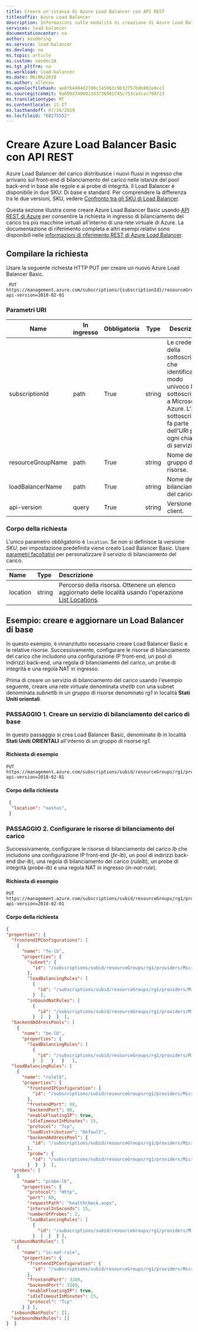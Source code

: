 ```yaml
---
title: Creare un'istanza di Azure Load Balancer con API REST
titlesuffix: Azure Load Balancer
description: Informazioni sulle modalità di creazione di Azure Load Balancer con API REST.
services: load-balancer
documentationcenter: na
author: asudbring
ms.service: load-balancer
ms.devlang: na
ms.topic: article
ms.custom: seodec18
ms.tgt_pltfrm: na
ms.workload: load-balancer
ms.date: 06/06/2018
ms.author: allensu
ms.openlocfilehash: ae8fb4494d27d0c145963c9b32757bdb802e0cc7
ms.sourcegitcommit: 9a699d7408023d3736961745c753ca3cec708f23
ms.translationtype: MT
ms.contentlocale: it-IT
ms.lasthandoff: 07/16/2019
ms.locfileid: "68275552"
---
```

# <a name="create-an-azure-basic-load-balancer-using-rest-api"></a>Creare Azure Load Balancer Basic con API REST

Azure Load Balancer del carico distribuisce i nuovi flussi in ingresso che arrivano sul front-end di bilanciamento del carico nelle istanze del pool back-end in base alle regole e ai probe di integrità. Il Load Balancer è disponibile in due SKU: Di base e standard. Per comprendere la differenza tra le due versioni, SKU, vedere [Confronto tra gli SKU di Load Balancer](load-balancer-overview.md#skus).
 
Questa sezione illustra come creare Azure Load Balancer Basic usando [API REST di Azure](/rest/api/azure/) per consentire la richiesta in ingresso di bilanciamento del carico tra più macchine virtuali all'interno di una rete virtuale di Azure. La documentazione di riferimento completa e altri esempi relativi sono disponibili nelle [informazioni di riferimento REST di Azure Load Balancer](/rest/api/load-balancer/).
 
## <a name="build-the-request"></a>Compilare la richiesta
Usare la seguente richiesta HTTP PUT per creare un nuovo Azure Load Balancer Basic.
 ```HTTP
  PUT https://management.azure.com/subscriptions/{subscriptionId}/resourceGroups/{resourceGroupName}/providers/Microsoft.Network/loadBalancers/{loadBalancerName}?api-version=2018-02-01
  ```
### <a name="uri-parameters"></a>Parametri URI

|Name  |In ingresso  |Obbligatoria |Type |Descrizione |
|---------|---------|---------|---------|--------|
|subscriptionId   |  path       |  True       |   string      |  Le credenziali della sottoscrizione che identificano in modo univoco la sottoscrizione a Microsoft Azure. L'ID sottoscrizione fa parte dell'URI per ogni chiamata di servizio.      |
|resourceGroupName     |     path    | True        |  string       |   Nome del gruppo di risorse.     |
|loadBalancerName     |  path       |      True   |    string     |    Nome del bilanciamento del carico.    |
|api-version    |   query     |  True       |     string    |  Versione API client.      |



### <a name="request-body"></a>Corpo della richiesta

L'unico parametro obbligatorio è `location`. Se non si definisce la versione *SKU*, per impostazione predefinita viene creato Load Balancer Basic.  Usare [parametri facoltativi](https://docs.microsoft.com/rest/api/load-balancer/loadbalancers/createorupdate#request-body) per personalizzare il servizio di bilanciamento del carico.

| Name | Type | Descrizione |
| :--- | :--- | :---------- |
| location | string | Percorso della risorsa. Ottenere un elenco aggiornato delle località usando l'operazione [List Locations](https://docs.microsoft.com/rest/api/resources/subscriptions/listlocations). |


## <a name="example-create-and-update-a-basic-load-balancer"></a>Esempio: creare e aggiornare un Load Balancer di base

In questo esempio, è innanzitutto necessario creare Load Balancer Basic e le relative risorse. Successivamente, configurare le risorse di bilanciamento del carico che includono una configurazione IP front-end, un pool di indirizzi back-end, una regola di bilanciamento del carico, un probe di integrità e una regola NAT in ingresso.

Prima di creare un servizio di bilanciamento del carico usando l'esempio seguente, creare una rete virtuale denominata *vnetlb* con una subnet denominata *subnetlb* in un gruppo di risorse denominato *rg1* in località **Stati Uniti orientali**.

### <a name="step-1-create-a-basic-load-balancer"></a>PASSAGGIO 1. Creare un servizio di bilanciamento del carico di base
In questo passaggio si crea Load Balancer Basic, denominato *lb* in località **Stati Uniti ORIENTALI** all'interno di un gruppo di risorse *rg1*.
#### <a name="sample-request"></a>Richiesta di esempio

  ```HTTP    
  PUT https://management.azure.com/subscriptions/subid/resourceGroups/rg1/providers/Microsoft.Network/loadBalancers/lb?api-version=2018-02-01
  ```
#### <a name="request-body"></a>Corpo della richiesta

  ```JSON
   {
    "location": "eastus",
   }
  ```
### <a name="step-2-configure-load-balancer-resources"></a>PASSAGGIO 2. Configurare le risorse di bilanciamento del carico
Successivamente, configurare le risorse di bilanciamento del carico *lb* che includono una configurazione IP front-end (*fe-lb*), un pool di indirizzi back-end (*be-lb*), una regola di bilanciamento del carico (*rulelb*), un probe di integrità (*probe-lb*) e una regola NAT in ingresso (*in-nat-rule*).
#### <a name="sample-request"></a>Richiesta di esempio

  ```HTTP    
  PUT https://management.azure.com/subscriptions/subid/resourceGroups/rg1/providers/Microsoft.Network/loadBalancers/lb?api-version=2018-02-01
  ```
#### <a name="request-body"></a>Corpo della richiesta

  ```JSON
{
  "properties": {
    "frontendIPConfigurations": [
      {
        "name": "fe-lb",
        "properties": {
          "subnet": {
            "id": "/subscriptions/subid/resourceGroups/rg1/providers/Microsoft.Network/virtualNetworks/vnetlb/subnets/subnetlb"
          },
          "loadBalancingRules": [
            {
              "id": "/subscriptions/subid/resourceGroups/rg1/providers/Microsoft.Network/loadBalancers/lb/loadBalancingRules/rulelb"
            }  ],
          "inboundNatRules": [
            {
              "id": "/subscriptions/subid/resourceGroups/rg1/providers/Microsoft.Network/loadBalancers/lb/inboundNatRules/in-nat-rule"
            }  ]  }  }  ],
    "backendAddressPools": [
      {
        "name": "be-lb",
        "properties": {
          "loadBalancingRules": [
            {
              "id": "/subscriptions/subid/resourceGroups/rg1/providers/Microsoft.Network/loadBalancers/lb/loadBalancingRules/rulelb"
            }  ]   }   }   ],
    "loadBalancingRules": [
      {
        "name": "rulelb",
        "properties": {
          "frontendIPConfiguration": {
            "id": "/subscriptions/subid/resourceGroups/rg1/providers/Microsoft.Network/loadBalancers/lb/frontendIPConfigurations/fe-lb"
          },
          "frontendPort": 80,
          "backendPort": 80,
          "enableFloatingIP": true,
          "idleTimeoutInMinutes": 15,
          "protocol": "Tcp",
          "loadDistribution": "Default",
          "backendAddressPool": {
            "id": "/subscriptions/subid/resourceGroups/rg1/providers/Microsoft.Network/loadBalancers/lb/backendAddressPools/be-lb"
          },
          "probe": {
            "id": "/subscriptions/subid/resourceGroups/rg1/providers/Microsoft.Network/loadBalancers/lb/probes/probe-lb"
          }  }  }  ],
    "probes": [
      {
        "name": "probe-lb",
        "properties": {
          "protocol": "Http",
          "port": 80,
          "requestPath": "healthcheck.aspx",
          "intervalInSeconds": 15,
          "numberOfProbes": 2,
          "loadBalancingRules": [
            {
              "id": "/subscriptions/subid/resourceGroups/rg1/providers/Microsoft.Network/loadBalancers/lb/loadBalancingRules/rulelb"
            }  ]  }  } ],
    "inboundNatRules": [
      {
        "name": "in-nat-rule",
        "properties": {
          "frontendIPConfiguration": {
            "id": "/subscriptions/subid/resourceGroups/rg1/providers/Microsoft.Network/loadBalancers/lb/frontendIPConfigurations/fe-lb"
          },
          "frontendPort": 3389,
          "backendPort": 3389,
          "enableFloatingIP": true,
          "idleTimeoutInMinutes": 15,
          "protocol": "Tcp"
        } } ],
    "inboundNatPools": [],
    "outboundNatRules": []
  }  }
```
